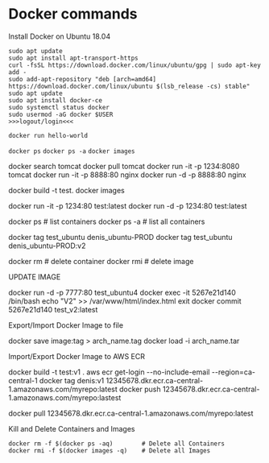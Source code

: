 # Docker commands

Install Docker on Ubuntu 18.04

```
sudo apt update
sudo apt install apt-transport-https
curl -fsSL https://download.docker.com/linux/ubuntu/gpg | sudo apt-key add -
sudo add-apt-repository "deb [arch=amd64] https://download.docker.com/linux/ubuntu $(lsb_release -cs) stable"
sudo apt update
sudo apt install docker-ce
sudo systemctl status docker
sudo usermod -aG docker $USER
>>>logout/login<<<
```

```docker run hello-world```

```docker ps```
```docker ps -a```
```docker images```


docker search tomcat
docker pull tomcat
docker run -it -p 1234:8080 tomcat
docker run -it -p 8888:80 nginx
docker run -d -p 8888:80 nginx



docker build -t test.
docker images

docker run -it  -p 1234:80  test:latest
docker run -d -p  1234:80  test:latest

docker  ps     # list containers
docker  ps -a  # list all containers

docker tag test_ubuntu denis_ubuntu-PROD
docker tag  test_ubuntu denis_ubuntu-PROD:v2

docker rm   # delete container
docker rmi  # delete image

UPDATE IMAGE

docker run -d -p 7777:80 test_ubuntu4
docker exec -it 5267e21d140 /bin/bash
echo "V2" >> /var/www/html/index.html
exit
docker commit 5267e21d140 test_v2:latest

Export/Import Docker Image to file

docker save image:tag > arch_name.tag
docker load -i arch_name.tar


Import/Export Docker Image to AWS ECR

docker build -t test:v1 .
aws ecr get-login --no-include-email --region=ca-central-1 
docker tag  denis:v1  12345678.dkr.ecr.ca-central-1.amazonaws.com/myrepo:latest
docker push 12345678.dkr.ecr.ca-central-1.amazonaws.com/myrepo:lastest

docker pull 12345678.dkr.ecr.ca-central-1.amazonaws.com/myrepo:latest


 Kill and Delete Containers and Images
```
docker rm -f $(docker ps -aq)        # Delete all Containers
docker rmi -f $(docker images -q)    # Delete all Images
```
